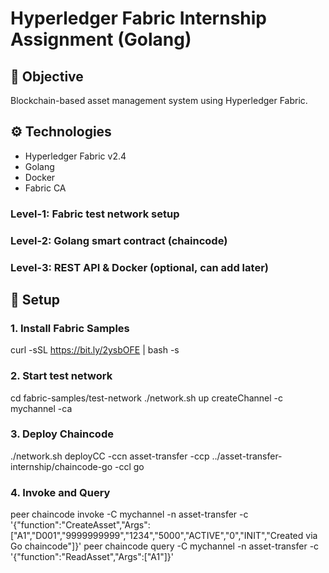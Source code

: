 # Hyperledger Fabric Internship Assignment (Golang)

## 📌 Objective
Blockchain-based asset management system using Hyperledger Fabric.

## ⚙ Technologies
- Hyperledger Fabric v2.4
- Golang
- Docker
- Fabric CA

### Level-1: Fabric test network setup

### Level-2: Golang smart contract (chaincode)

### Level-3: REST API & Docker (optional, can add later)

## 🚀 Setup

### 1. Install Fabric Samples
curl -sSL https://bit.ly/2ysbOFE | bash -s

### 2. Start test network
cd fabric-samples/test-network
./network.sh up createChannel -c mychannel -ca

### 3. Deploy Chaincode
./network.sh deployCC -ccn asset-transfer -ccp ../asset-transfer-internship/chaincode-go -ccl go

### 4. Invoke and Query
peer chaincode invoke -C mychannel -n asset-transfer -c '{"function":"CreateAsset","Args":["A1","D001","9999999999","1234","5000","ACTIVE","0","INIT","Created via Go chaincode"]}'
peer chaincode query -C mychannel -n asset-transfer -c '{"function":"ReadAsset","Args":["A1"]}'
